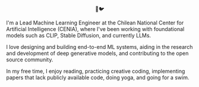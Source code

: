 <p align="center"> 🌱🐦 </p>

I'm a Lead Machine Learning Engineer at the Chilean National Center for Artificial Intelligence (CENIA), where I've been working with foundational models such as CLIP, Stable Diffusion, and currently LLMs.

I love designing and building end-to-end ML systems, aiding in the research and development of deep generative models, and contributing to the open source community.

In my free time, I enjoy reading, practicing creative coding, implementing papers that lack publicly available code, doing yoga, and going for a swim.
